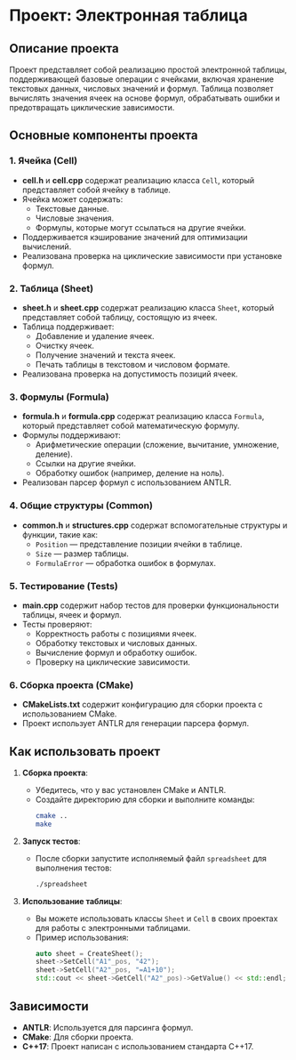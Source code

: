 # Проект: Электронная таблица

## Описание проекта

Проект представляет собой реализацию простой электронной таблицы, поддерживающей базовые операции с ячейками, включая хранение текстовых данных, числовых значений и формул. Таблица позволяет вычислять значения ячеек на основе формул, обрабатывать ошибки и предотвращать циклические зависимости.

## Основные компоненты проекта

### 1. **Ячейка (Cell)**
   - **cell.h** и **cell.cpp** содержат реализацию класса `Cell`, который представляет собой ячейку в таблице.
   - Ячейка может содержать:
     - Текстовые данные.
     - Числовые значения.
     - Формулы, которые могут ссылаться на другие ячейки.
   - Поддерживается кэширование значений для оптимизации вычислений.
   - Реализована проверка на циклические зависимости при установке формул.

### 2. **Таблица (Sheet)**
   - **sheet.h** и **sheet.cpp** содержат реализацию класса `Sheet`, который представляет собой таблицу, состоящую из ячеек.
   - Таблица поддерживает:
     - Добавление и удаление ячеек.
     - Очистку ячеек.
     - Получение значений и текста ячеек.
     - Печать таблицы в текстовом и числовом формате.
   - Реализована проверка на допустимость позиций ячеек.

### 3. **Формулы (Formula)**
   - **formula.h** и **formula.cpp** содержат реализацию класса `Formula`, который представляет собой математическую формулу.
   - Формулы поддерживают:
     - Арифметические операции (сложение, вычитание, умножение, деление).
     - Ссылки на другие ячейки.
     - Обработку ошибок (например, деление на ноль).
   - Реализован парсер формул с использованием ANTLR.

### 4. **Общие структуры (Common)**
   - **common.h** и **structures.cpp** содержат вспомогательные структуры и функции, такие как:
     - `Position` — представление позиции ячейки в таблице.
     - `Size` — размер таблицы.
     - `FormulaError` — обработка ошибок в формулах.

### 5. **Тестирование (Tests)**
   - **main.cpp** содержит набор тестов для проверки функциональности таблицы, ячеек и формул.
   - Тесты проверяют:
     - Корректность работы с позициями ячеек.
     - Обработку текстовых и числовых данных.
     - Вычисление формул и обработку ошибок.
     - Проверку на циклические зависимости.

### 6. **Сборка проекта (CMake)**
   - **CMakeLists.txt** содержит конфигурацию для сборки проекта с использованием CMake.
   - Проект использует ANTLR для генерации парсера формул.

## Как использовать проект

1. **Сборка проекта**:
   - Убедитесь, что у вас установлен CMake и ANTLR.
   - Создайте директорию для сборки и выполните команды:
     ```bash
     cmake ..
     make
     ```

2. **Запуск тестов**:
   - После сборки запустите исполняемый файл `spreadsheet` для выполнения тестов:
     ```bash
     ./spreadsheet
     ```

3. **Использование таблицы**:
   - Вы можете использовать классы `Sheet` и `Cell` в своих проектах для работы с электронными таблицами.
   - Пример использования:
     ```cpp
     auto sheet = CreateSheet();
     sheet->SetCell("A1"_pos, "42");
     sheet->SetCell("A2"_pos, "=A1+10");
     std::cout << sheet->GetCell("A2"_pos)->GetValue() << std::endl;  // Выведет 52
     ```

## Зависимости

- **ANTLR**: Используется для парсинга формул.
- **CMake**: Для сборки проекта.
- **C++17**: Проект написан с использованием стандарта C++17.
